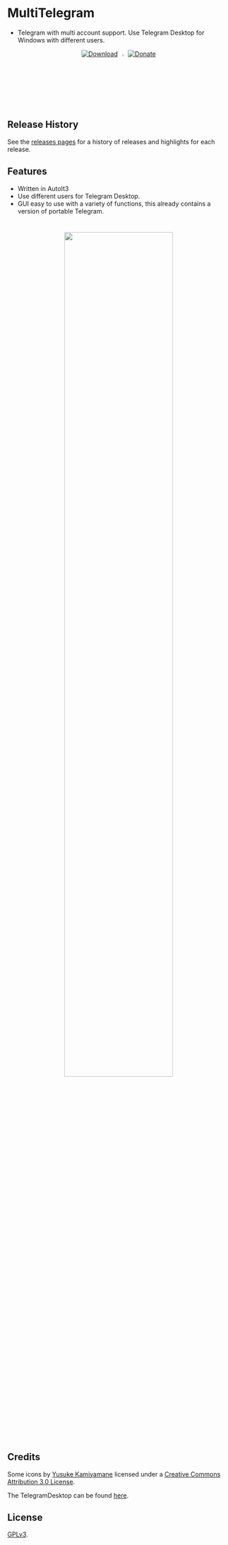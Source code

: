 # MultiTelegram
* Telegram with multi account support. Use Telegram Desktop for Windows with different users.
<p align="center">
<a href="https://github.com/TiVP/MultiTelegram/releases/latest"><img alt="Download" src="https://i.imgur.com/Uf73QMd.png"></a>
<img height="auto" width="3%" src="https://encrypted-tbn0.gstatic.com/images?q=tbn:ANd9GcQin1SJa4g7g2SqNDy3JF5BQSbQNyHR5_1WMqPE06GdaXbMBuJG">
<a href="https://www.paypal.me/tivp"><img alt="Donate" src="https://i.imgur.com/WAn4bbI.png"></a>
	
## Release History

See the [releases pages](https://github.com/TiVP/MultiTelegram/releases) for a history of releases and highlights for each release.

## Features

* Written in AutoIt3
* Use different users for Telegram Desktop.
* GUI easy to use with a variety of functions, this already contains a version of portable Telegram.
<h1 align="center">
<sub>
<img  src="https://i.imgur.com/BnljAYJ.png"
      height="auto"
      width="70%">
</h1>
	
## Credits

Some icons by [Yusuke Kamiyamane](http://p.yusukekamiyamane.com) licensed under a [Creative Commons Attribution 3.0 License](https://creativecommons.org/licenses/by/3.0).

The TelegramDesktop can be found [here](https://github.com/telegramdesktop/tdesktop).

## License

[GPLv3](https://github.com/TiVP/MultiTelegram/blob/master/LICENSE).
        

